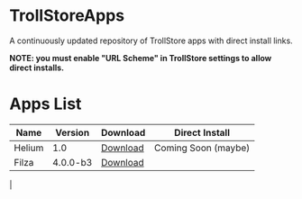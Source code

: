 # TrollStoreApps
A continuously updated repository of TrollStore apps with direct install links.

**NOTE: you must enable "URL Scheme" in TrollStore settings to allow direct installs.**
# Apps List
| Name   | Version  |Download                                                                           | Direct Install        |
| ---    | ---      |---                                                                                | ---                   |
| Helium | 1.0      |[Download](https://github.com/leminlimez/Helium/releases/download/v1.0/Helium.tipa)| Coming Soon (maybe)   |
| Filza  | 4.0.0-b3 |[Download](https://tigisoftware.com/download/Filza_NoURLScheme_4.0.0.ipa)          |                       |
| 
